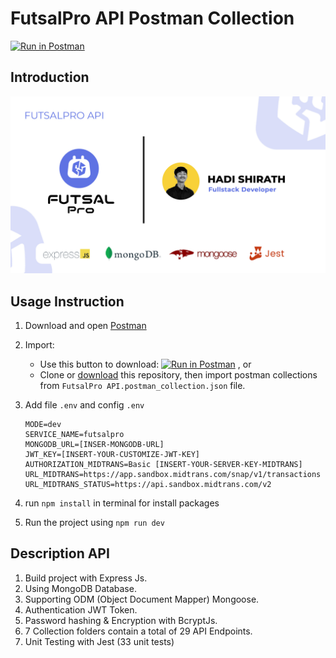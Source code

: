 # FutsalPro API Postman Collection

[![Run in Postman](https://run.pstmn.io/button.svg)](https://documenter.getpostman.com/view/25132098/2sA3e5eoer)

## Introduction

![Contoh](./preview/FutsalPro-API.jpg)

## Usage Instruction

1. Download and open [Postman](https://www.getpostman.com)
2. Import:

   - Use this button to download:
     [![Run in Postman](https://run.pstmn.io/button.svg)](https://documenter.getpostman.com/view/25132098/2sA3e5eoer) , or
   - Clone or [download](../../archive/master.zip) this repository, then import postman collections from `FutsalPro API.postman_collection.json` file.

3. Add file `.env` and config `.env`
   ```
   MODE=dev
   SERVICE_NAME=futsalpro
   MONGODB_URL=[INSER-MONGODB-URL]
   JWT_KEY=[INSERT-YOUR-CUSTOMIZE-JWT-KEY]
   AUTHORIZATION_MIDTRANS=Basic [INSERT-YOUR-SERVER-KEY-MIDTRANS]
   URL_MIDTRANS=https://app.sandbox.midtrans.com/snap/v1/transactions
   URL_MIDTRANS_STATUS=https://api.sandbox.midtrans.com/v2
   ```
4. run `npm install` in terminal for install packages
5. Run the project using `npm run dev`

## Description API

1. Build project with Express Js.
2. Using MongoDB Database.
3. Supporting ODM (Object Document Mapper) Mongoose.
4. Authentication JWT Token.
5. Password hashing & Encryption with BcryptJs.
6. 7 Collection folders contain a total of 29 API Endpoints.
7. Unit Testing with Jest (33 unit tests)
